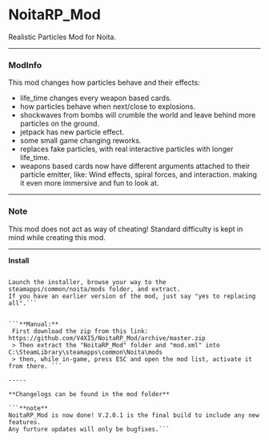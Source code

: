 # **NoitaRP_Mod**
 Realistic Particles Mod for Noita.

---


### **ModInfo**
This mod changes how particles behave and their effects:

* life_time changes every weapon based cards.
* how particles behave when next/close to explosions.
* shockwaves from bombs will crumble the world and leave behind more particles on the ground.
* jetpack has new particle effect.
* some small game changing reworks.
* replaces fake particles, with real interactive particles with longer life_time.
* weapons based cards now have different arguments attached to their particle emitter, like:
Wind effects, spiral forces, and interaction. making it even more immersive and fun to look at.

-----

### **Note**
This mod does not act as way of cheating!
Standard difficulty is kept in mind while creating this mod.

-----

 **Install**

```**Installer:**

Launch the installer, browse your way to the steamapps/common/noita/mods folder, and extract.
If you have an earlier version of the mod, just say "yes to replacing all".```


```**Manual:**
 First download the zip from this link: https://github.com/V4XI5/NoitaRP_Mod/archive/master.zip
 > Then extract the "NoitaRP_Mod" folder and "mod.xml" into C:\SteamLibrary\steamapps\common\Noita\mods
 > then, while in-game, press ESC and open the mod list, activate it from there. ```

-----

**Changelogs can be found in the mod folder**

```**note**  
NoitaRP_Mod is now done! V.2.0.1 is the final build to include any new features.
Any furture updates will only be bugfixes.```
